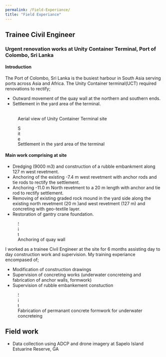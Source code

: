 ```yaml
---
permalink: /Field-Experiance/
title: "Field Experiance"
---
```



## Trainee Civil Engineer
### Urgent renovation works at Unity Container Terminal, Port of Colombo, Sri Lanka
#### Introduction 
The Port of Colombo, Sri Lanka is the busiest harbour in South Asia serving ports across Asia and Africa. The Unity Container terminal(UCT) required renovations to rectify; 
* Outward movement of the quay wall at the northern and southern ends.
* Settlement in the yard area of the terminal.

<figure>

<img src="{{site.url}}/images/Training/IMG_2233.JPG" width="2.5" alt="Site"/>

<figcaption>

Aerial view of Unity Container Terminal site 

</figcaption>

</figure>
 
 
<figure>
<img src="{{site.url}}/images/Training/IMG_1408.JPG" width="10px" height="50px" alt="Site"/>
<figcaption>
Settlement in the yard area of the terminal 
</figcaption>
</figure>
 
#### Main work comprising at site
* Dredging (9000 m3) and construction of a rubble embankment along 127 m west revetment.
* Anchoring of the existing -7.4 m west revetment with anchor rods and tie rods to rectify the settlement.
* Anchoring -11.0 m North revetment to a 20 m length with anchor and tie rod to rectify settlement.
* Removing of existing graded rock mound in the yard side along the existing north revetment (20 m )and west revetment (127 m) and concreting with geo-textile layer.
* Restoration of gantry crane foundation.    


<figure>
<img src="{{site.url}}/images/Training/image057.jpg" width="2.5" height="50" alt="Site"/>
<figcaption>
Anchoring of quay wall
</figcaption>
</figure>

I worked as a trainee Civil Engineer at the site for 6 months assisting day to day construction work and supervision. My training experiance encompased of; 
* Modification of construction drawings
* Supervision of concreting works (underwater concreteing and fabrication of anchor walls, formwork)
* Supervision of rubble embankement constuction   

<figure>
<img src="{{site.url}}/images/Training/IMG_2280.JPG" width="2.5" height="50" alt="Site"/>
<figcaption>
Fabrication of permanant concrete formwork for underwater concreteing 
</figcaption>
</figure>
   
 
 
## Field work 
- Data collection using ADCP and drone imagery at Sapelo Island Estuarine Reserve, GA

